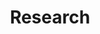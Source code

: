 ---
title: Research
layout: collection
permalink: /research/
redirect_from:
  - /research/
  - /research.html
collection: research
entries_layout: list
# classes: wide
sort_by: order
---